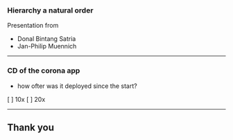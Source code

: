 ### Hierarchy a natural order

Presentation from

- Donal Bintang Satria
- Jan-Philip Muennich

---

### CD of the corona app

- how ofter was it deployed since the start?

[ ] 10x
[ ] 20x

---

## Thank you

